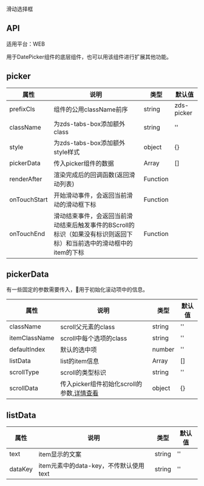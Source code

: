 滑动选择框

## API

适用平台：WEB

用于DatePicker组件的底层组件，也可以用该组件进行扩展其他功能。


## picker

| 属性         | 说明                                                             | 类型     | 默认值     |
| ------------ | ---------------------------------------------------------------- | -------- | ---------- |
| prefixCls    | 组件的公用className前序                                          | string   | zds-picker |
| className    | 为zds-tabs-box添加额外class                                      | string   | ''         |
| style        | 为zds-tabs-box添加额外style样式                                  | object   | {}         |
| pickerData   | 传入picker组件的数据                                             | Array    | []         |
| renderAfter  | 渲染完成后的回调函数(返回滑动列表)                                             | Function |            |
| onTouchStart | 开始滑动事件，会返回当前滑动的滑动框下标                         | Function |            |
| onTouchEnd   | 滑动结束事件，会返回当前滑动结束后触发事件的BScroll的标识（如果没有标识则返回下标）和当前选中的滑动框中的item的下标 | Function |            |



## pickerData

有一些固定的参数需要传入，用于初始化滚动项中的信息。

| 属性          | 说明                             | 类型   | 默认值 |
| ------------- | -------------------------------- | ------ | ------ |
| className     | scroll父元素的class              | string | ''     |
| itemClassName | scroll中每个选项的class          | string | ''     |
| defaultIndex  | 默认的选中项                     | number | ''     |
| listData      | list的item信息                   | Array  | []     |
| scrollType      | scroll的类型标识                   | string  | ''     |
| scrollData    | 传入picker组件初始化scroll的参数,[详情查看](https://ustbhuangyi.github.io/better-scroll/doc/zh-hans/api.html#offtype-fn) | object | {}     |

## listData

| 属性    | 说明                                   | 类型   | 默认值 |
| ------- | -------------------------------------- | ------ | ------ |
| text    | item显示的文案                         | string | ''     |
| dataKey | item元素中的data-key，不传默认使用text | string | ''     |











